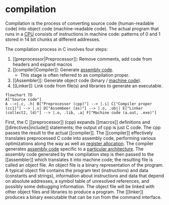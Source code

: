 # compilation

Compilation is the process of converting source code (human-readable code) into object code (machine-readable code). The actual program that runs in a [CPU](https://en.wikipedia.org/wiki/Central_processing_unit) consists of instructions in machine code: patterns of 0 and 1 stored in 14 bit chunks at different addresses.

The compilation process in C involves four steps:
1. [[preprocessor|Preprocessor]]: Remove comments, add code from headers and expand macros
2. [[compiler|Compiler]]: Generate [assembly code](https://en.wikipedia.org/wiki/Assembly_language).
	- This stage is often referred to as compilation proper.
3. [[Assembler]]: Generate object code (binary / [machine code](https://en.wikipedia.org/wiki/Machine_code)).
4. [[Linker]]: Link code from file(s) and libraries to generate an executable.

```mermaid
flowchart TD
A["Source code"]
A -->|.c, .h| B["Preprocessor (cpp)"] --> |.i| C["Compiler proper (cc1)"] --> |.s| D["Assembeer (as)"] --> |.o, .obj| E["Linker (collect2, ld)"] --> |.o, .lib, .a| F["Machine code (a.out, .exe)"]
```

First, the C [[preprocessor]] (cpp) expands [[macros]] definitions and [[directives|include]] statements; the output of cpp is just C code. The cpp passes the result to the actual [[compiler]]. The [[compiler]] effectively translates preprocessed C code into assembly code, performing various optimizations along the way as well as [register allocation](https://en.wikipedia.org/wiki/Register_allocation#:~:text=In%20compiler%20optimization%2C%20register%20allocation,limited%20number%20of%20processor%20registers.). The compiler generates [assembly code](https://en.wikipedia.org/wiki/Assembly_language) specific to a [particular architecture](https://en.wikipedia.org/wiki/Computer_architecture). The assembly code generated by the compilation step is then passed to the [[assembler]] which translates it into machine code; the resulting file is called an object file. An object file is a binary representation of the program. A typical object file contains the program text (instructions) and data (constants and strings), information about instructions and data that depend on absolute addresses, a symbol table of unresolved references, and possibly some debugging information. The object file will be linked with other object files and libraries to produce a program. The [[linker]] produces a binary executable that can be run from the command interface.
